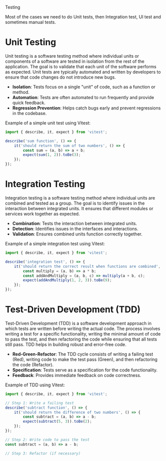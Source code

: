 Testing 

Most of the cases we need to do Unit tests, then Integration test, UI test and sometimes manual tests.

# Unit Testing

Unit testing is a software testing method where individual units or components of a software are tested in isolation from the rest of the application. The goal is to validate that each unit of the software performs as expected. Unit tests are typically automated and written by developers to ensure that code changes do not introduce new bugs.

- **Isolation**: Tests focus on a single "unit" of code, such as a function or method.
- **Automation**: Tests are often automated to run frequently and provide quick feedback.
- **Regression Prevention**: Helps catch bugs early and prevent regressions in the codebase.

Example of a simple unit test using Vitest:

```javascript
import { describe, it, expect } from 'vitest';

describe('sum function', () => {
    it('should return the sum of two numbers', () => {
        const sum = (a, b) => a + b;
        expect(sum(1, 2)).toBe(3);
    });
});
```

# Integration Testing

Integration testing is a software testing method where individual units are combined and tested as a group. The goal is to identify issues in the interaction between integrated units. It ensures that different modules or services work together as expected.

- **Combination**: Tests the interaction between integrated units.
- **Detection**: Identifies issues in the interfaces and interactions.
- **Validation**: Ensures combined units function correctly together.

Example of a simple integration test using Vitest:

```javascript
import { describe, it, expect } from 'vitest';

describe('integration test', () => {
    it('should return the correct result when functions are combined', () => {
        const multiply = (a, b) => a * b;
        const addAndMultiply = (a, b, c) => multiply(a + b, c);
        expect(addAndMultiply(1, 2, 3)).toBe(9);
    });
});
```

# Test-Driven Development (TDD)

Test-Driven Development (TDD) is a software development approach in which tests are written before writing the actual code. The process involves writing a test for a specific functionality, writing the minimal amount of code to pass the test, and then refactoring the code while ensuring that all tests still pass. TDD helps in building robust and error-free code.

- **Red-Green-Refactor**: The TDD cycle consists of writing a failing test (Red), writing code to make the test pass (Green), and then refactoring the code (Refactor).
- **Specification**: Tests serve as a specification for the code functionality.
- **Feedback**: Provides immediate feedback on code correctness.

Example of TDD using Vitest:

```javascript
import { describe, it, expect } from 'vitest';

// Step 1: Write a failing test
describe('subtract function', () => {
    it('should return the difference of two numbers', () => {
        const subtract = (a, b) => a - b;
        expect(subtract(5, 3)).toBe(2);
    });
});

// Step 2: Write code to pass the test
const subtract = (a, b) => a - b;

// Step 3: Refactor (if necessary)
```








